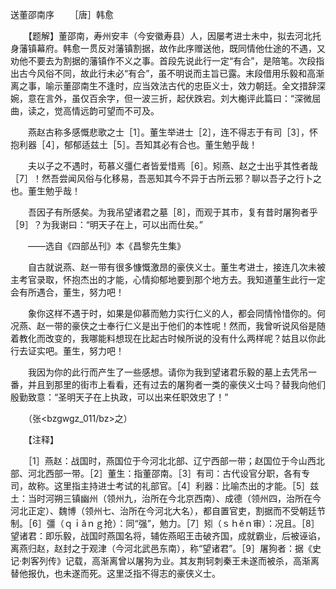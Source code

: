 送董邵南序
　　［唐］韩愈

　　【题解】董邵南，寿州安丰（今安徽寿县）人，因屡考进士未中，拟去河北托身藩镇幕府。韩愈一贯反对藩镇割据，故作此序赠送他，既同情他仕途的不遇，又劝他不要去为割据的藩镇作不义之事。首段先说此行一定“有合”，是陪笔。次段指出古今风俗不同，故此行未必“有合”，虽不明说而主旨已露。末段借用乐毅和高渐离之事，喻示董邵南生不逢时，应当效法古代的忠臣义士，效力朝廷。全文措辞深婉，意在言外，虽仅百余字，但一波三折，起伏跌宕。刘大櫆评此篇曰：“深微屈曲，读之，觉高情远韵可望而不可及。　　

　　燕赵古称多感慨悲歌之士［1］。董生举进士［2］，连不得志于有司［3］，怀抱利器［4］，郁郁适兹土［5］。吾知其必有合也。董生勉乎哉！

　　夫以子之不遇时，苟慕义彊仁者皆爱惜焉［6］。矧燕、赵之士出乎其性者哉［7］！然吾尝闻风俗与化移易，吾恶知其今不异于古所云邪？聊以吾子之行卜之也。董生勉乎哉！

　　吾因子有所感矣。为我吊望诸君之墓［8］，而观于其市，复有昔时屠狗者乎［9］？为我谢曰：“明天子在上，可以出而仕矣。”

　　——选自《四部丛刊》本《昌黎先生集》　　

　　自古就说燕、赵一带有很多慷慨激昂的豪侠义士。董生考进士，接连几次未被主考官录取，怀抱杰出的才能，心情抑郁地要到那个地方去。我知道董生此行一定会有所遇合，董生，努力吧！

　　象你这样不遇于时，如果是仰慕而勉力实行仁义的人，都会同情怜惜你的。何况燕、赵一带的豪侠之士奉行仁义是出于他们的本性呢！然而，我曾听说风俗是随着教化而改变的，我哪能料想现在比起古时候所说的没有什么两样呢？姑且以你此行去证实吧。董生，努力吧！

　　我因为你的此行而产生了一些感想。请你为我到望诸君乐毅的墓上去凭吊一番，并且到那里的街市上看看，还有过去的屠狗者一类的豪侠义士吗？替我向他们殷勤致意：“圣明天子在上执政，可以出来任职效忠了！”

　　（张<bzgwgz_011/bz>之）

　　【注释】

　　［1］燕赵：战国时，燕国位于今河北北部、辽宁西部一带；赵国位于今山西北部、河北西部一带。［2］董生：指董邵南。［3］有司：古代设官分职，各有专司，故称。这里指主持进士考试的礼部官。［4］利器：比喻杰出的才能。［5］兹土：当时河朔三镇幽州（领州九，治所在今北京西南）、成德（领州四，治所在今河北正定）、魏博（领州七、治所在今河北大名），都自置官吏，割据而不受朝廷节制。［6］彊（ｑｉǎｎｇ抢）：同“强”，勉力。［7］矧（ｓｈěｎ审）：况且。［8］望诸君：即乐毅，战国时燕国名将，辅佐燕昭王击破齐国，成就霸业，后被诬谄，离燕归赵，赵封之于观津（今河北武邑东南），称“望诸君”。［9］屠狗者：据《史记·刺客列传》记载，高渐离曾以屠狗为业。其友荆轲刺秦王未遂而被杀，高渐离替他报仇，也未遂而死。这里泛指不得志的豪侠义士。 


